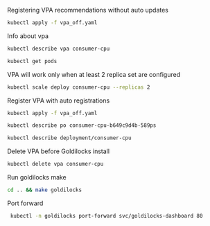 
Registering VPA recommendations without auto updates

```sh
kubectl apply -f vpa_off.yaml
```

Info about vpa

```sh
kubectl describe vpa consumer-cpu
```

```sh
kubectl get pods
```

VPA will work only when at least 2 replica set are configured
```sh
kubectl scale deploy consumer-cpu --replicas 2
```

Register VPA with auto registrations
```sh
kubectl apply -f vpa_off.yaml
```

```sh
kubectl describe po consumer-cpu-b649c9d4b-589ps
```


```sh
kubectl describe deployment/consumer-cpu
```

Delete VPA before Goldilocks install

```sh
kubectl delete vpa consumer-cpu
```

Run goldilocks make
```sh
cd .. && make goldilocks 
```

Port forward
```sh
 kubectl -n goldilocks port-forward svc/goldilocks-dashboard 80
```
